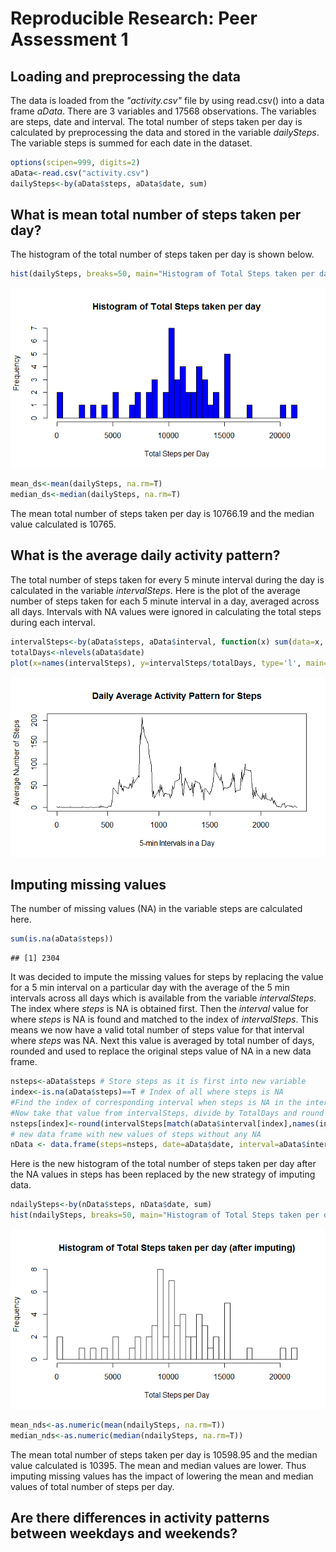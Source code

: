 # Reproducible Research: Peer Assessment 1


## Loading and preprocessing the data

The data is loaded from the *"activity.csv"* file by using read.csv() into a data frame *aData*. There are 3 variables and 17568 observations. The variables are steps, date and interval. The total number of steps taken per day is calculated by preprocessing the data and stored in the variable *dailySteps*. The variable steps is summed for each date in the dataset. 

```r
options(scipen=999, digits=2)
aData<-read.csv("activity.csv")
dailySteps<-by(aData$steps, aData$date, sum)
```

## What is mean total number of steps taken per day?

The histogram of the total number of steps taken per day is shown below.

```r
hist(dailySteps, breaks=50, main="Histogram of Total Steps taken per day", xlab="Total Steps per Day")
```

![](PA1_template_files/figure-html/dailysteps_hist-1.png)

```r
mean_ds<-mean(dailySteps, na.rm=T)
median_ds<-median(dailySteps, na.rm=T)
```
The mean total number of steps taken per day is 10766.19 and the median value calculated is 10765.

## What is the average daily activity pattern?
The total number of steps taken for every 5 minute interval during the day is calculated in the variable *intervalSteps*. Here is the plot of the average number of steps taken for each 5 minute interval in a day, averaged across all days. Intervals with NA values were ignored in calculating the total steps during each interval.

```r
intervalSteps<-by(aData$steps, aData$interval, function(x) sum(data=x, na.rm=T))
totalDays<-nlevels(aData$date)
plot(x=names(intervalSteps), y=intervalSteps/totalDays, type='l', main="Daily Average Activity Pattern for Steps", xlab="5-min Intervals in a Day", ylab="Average Number of Steps")
```

![](PA1_template_files/figure-html/avg_steps-1.png)

## Imputing missing values
The number of missing values (NA) in the variable steps are calculated here.

```r
sum(is.na(aData$steps))
```

```
## [1] 2304
```
It was decided to impute the missing values for steps by replacing the value for a 5 min interval on a particular day with the average of the 5 min intervals across all days which is available from the variable *intervalSteps*. The index where *steps* is NA is obtained first. Then the *interval* value for where *steps* is NA is found and matched to the index of *intervalSteps*. This means we now have a valid total number of steps value for that interval where *steps* was NA. Next this value is averaged by total number of days, rounded and used to replace the original steps value of NA in a new data frame.

```r
nsteps<-aData$steps # Store steps as it is first into new variable
index<-is.na(aData$steps)==T # Index of all where steps is NA
#Find the index of corresponding interval when steps is NA in the intervalSteps list
#Now take that value from intervalSteps, divide by TotalDays and round it.
nsteps[index]<-round(intervalSteps[match(aData$interval[index],names(intervalSteps))]/totalDays + 0.5)
# new data frame with new values of steps without any NA
nData <- data.frame(steps=nsteps, date=aData$date, interval=aData$interval)
```

Here is the new histogram of the total number of steps taken per day after the NA values in steps has been replaced by the new strategy of imputing data.

```r
ndailySteps<-by(nData$steps, nData$date, sum)
hist(ndailySteps, breaks=50, main="Histogram of Total Steps taken per day (after imputing)", xlab="Total Steps per Day")
```

![](PA1_template_files/figure-html/new_hist-1.png)

```r
mean_nds<-as.numeric(mean(ndailySteps, na.rm=T))
median_nds<-as.numeric(median(ndailySteps, na.rm=T))
```
The mean total number of steps taken per day is 10598.95 and the median value calculated is 10395.
The mean and median values are lower. Thus imputing missing values has the impact of lowering the mean and median values of total number of steps per day.

## Are there differences in activity patterns between weekdays and weekends?
